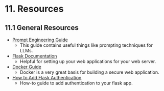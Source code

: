 # 11. Resources
## 11.1 General Resources
* [Prompt Engineering Guide](https://www.promptingguide.ai/)
   * This guide contains useful things like prompting techniques for LLMs.
* [Flask Documentation](https://flask.palletsprojects.com/en/stable/quickstart/)
   * Helpful for setting up your web applications for your web server.
* [Docker Guide](https://docs.docker.com/get-started/)
   * Docker is a very great basis for building a secure web application.
* [How to Add Flask Authentication](https://www.digitalocean.com/community/tutorials/how-to-add-authentication-to-your-app-with-flask-login)
   * How-to guide to add authentication to your flask app.